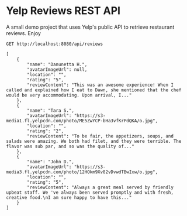 # Yelp Reviews REST API

A small demo project that uses Yelp's public API to retrieve restaurant reviews. Enjoy

`GET http://localhost:8080/api/reviews`

    [
        {
            "name": "Danunetta H.",
            "avatarImageUrl": null,
            "location": "",
            "rating": "5",
            "reviewContent": "This was an awesome experience! When I called and explained how I eat to Dawn, she mentioned that the chef would be very accommodating. Upon arrival, I..."
        },
        {
            "name": "Tara S.",
            "avatarImageUrl": "https://s3-media1.fl.yelpcdn.com/photo/ME5ZwYCP-bHa3vfKrPdQKA/o.jpg",
            "location": "",
            "rating": "2",
            "reviewContent": "To be fair, the appetizers, soups, and salads were amazing. We both had filet, and they were terrible. The flavor was sub par, and so was the quality of..."
        },
        {
            "name": "John D.",
            "avatarImageUrl": "https://s3-media3.fl.yelpcdn.com/photo/12HOkm9Xv82vDvwdTBwIxw/o.jpg",
            "location": "",
            "rating": "5",
            "reviewContent": "Always a great meal served by friendly upbeat staff. We 've always been served promptly and with fresh, creative food.\nI am sure happy to have this..."
        }
    ]
